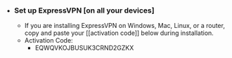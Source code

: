 - ### Set up ExpressVPN [on all your devices]
    - If you are installing ExpressVPN on Windows, Mac, Linux, or a router, copy and paste your [[activation code]] below during installation.
    - Activation Code:
        - EQWQVKOJBUSUK3CRND2GZKX
